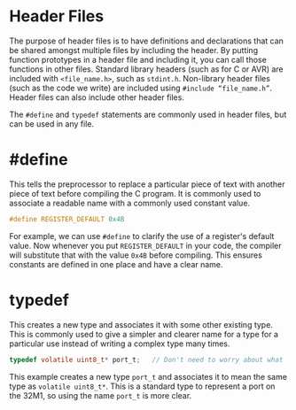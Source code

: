 # Header Files

The purpose of header files is to have definitions and declarations that can be shared amongst multiple files by including the header. By putting function prototypes in a header file and including it, you can call those functions in other files. Standard library headers (such as for C or AVR) are included with ```<file_name.h>```, such as ```stdint.h```. Non-library header files (such as the code we write) are included using ```#include “file_name.h”```. Header files can also include other header files.

The `#define` and `typedef` statements are commonly used in header files, but can be used in any file.

# #define

This tells the preprocessor to replace a particular piece of text with another piece of text before compiling the C program. It is commonly used to associate a readable name with a commonly used constant value.

```C
#define REGISTER_DEFAULT 0x4B
```

For example, we can use `#define` to clarify the use of a register's default value. Now whenever you put `REGISTER_DEFAULT` in your code, the compiler will substitute that with the value `0x4B` before compiling. This ensures constants are defined in one place and have a clear name.


# typedef

This creates a new type and associates it with some other existing type. This is commonly used to give a simpler and clearer name for a type for a particular use instead of writing a complex type many times.

```C
typedef volatile uint8_t* port_t;   // Don't need to worry about what `volatile` means
```

This example creates a new type `port_t` and associates it to mean the same type as `volatile uint8_t*`. This is a standard type to represent a port on the 32M1, so using the name `port_t` is more clear.
